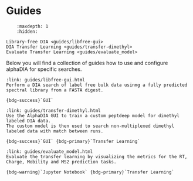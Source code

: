 # Guides

```{toctree}
    :maxdepth: 1
    :hidden:

Library-free DIA <guides/libfree-gui>
DIA Transfer Learning <guides/transfer-dimethyl>
Evaluate Transfer Learning <guides/evaluate_model>

```


Below you will find a collection of guides how to use and configure alphaDIA for specific searches.

```{card} Library free DIA search using the GUI
:link: guides/libfree-gui.html
Perform a DIA search of label free bulk data usinmg a fully predicted spectral library from a FASTA digest.

{bdg-success}`GUI`
```

```{card} DIA Transfer Learning for Dimethyl labeled samples
:link: guides/transfer-dimethyl.html
Use the AlphaDIA GUI to train a custom peptdeep model for dimethyl labeled DIA data.
The custom model is then used to search non-multiplexed dimethyl labeled data with match between runs.

{bdg-success}`GUI` {bdg-primary}`Transfer Learning`
```

```{card} Evaluate Transfer Learning Metrics
:link: guides/evaluate_model.html
Evaluate the transfer learning by visualizing the metrics for the RT, Charge, Mobility and MS2 prediction tasks.

{bdg-warning}`Jupyter Notebook` {bdg-primary}`Transfer Learning`
```
